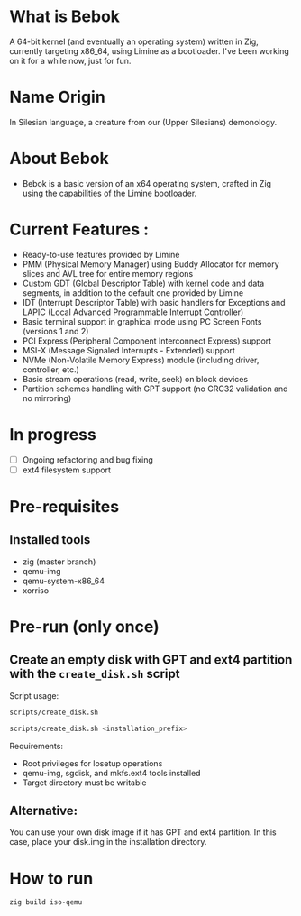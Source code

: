 # What is Bebok
A 64-bit kernel (and eventually an operating system) written in Zig, currently targeting x86_64, using Limine as a bootloader. I've been working on it for a while now, just for fun.

# Name Origin
In Silesian language, a creature from our (Upper Silesians) demonology. 

# About Bebok
- Bebok is a basic version of an x64 operating system, crafted in Zig using the capabilities of the Limine bootloader.

# Current Features :
- Ready-to-use features provided by Limine
- PMM (Physical Memory Manager) using Buddy Allocator for memory slices and AVL tree for entire memory regions
- Custom GDT (Global Descriptor Table) with kernel code and data segments, in addition to the default one provided by Limine
- IDT (Interrupt Descriptor Table) with basic handlers for Exceptions and LAPIC (Local Advanced Programmable Interrupt Controller)
- Basic terminal support in graphical mode using PC Screen Fonts (versions 1 and 2)
- PCI Express (Peripheral Component Interconnect Express) support
- MSI-X (Message Signaled Interrupts - Extended) support
- NVMe (Non-Volatile Memory Express) module (including driver, controller, etc.)
- Basic stream operations (read, write, seek) on block devices
- Partition schemes handling with GPT support (no CRC32 validation and no mirroring)

# In progress
- [ ] Ongoing refactoring and bug fixing
- [ ] ext4 filesystem support

# Pre-requisites
## Installed tools
- zig (master branch)
- qemu-img
- qemu-system-x86_64
- xorriso

# Pre-run (only once)
## Create an empty disk with GPT and ext4 partition with the `create_disk.sh` script
Script usage:
```bash
scripts/create_disk.sh                    
```
```bash
scripts/create_disk.sh <installation_prefix>
```
Requirements:
- Root privileges for losetup operations
- qemu-img, sgdisk, and mkfs.ext4 tools installed
- Target directory must be writable

## Alternative:
You can use your own disk image if it has GPT and ext4 partition.
In this case, place your disk.img in the installation directory.

# How to run
```bash
zig build iso-qemu 
```
